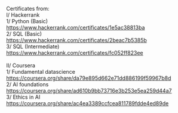 Certificates from:<br />
I/ Hackerrank<br />
1/ Python (Basic)<br />
https://www.hackerrank.com/certificates/1e5ac38813ba<br />
2/ SQL (Basic)<br />
https://www.hackerrank.com/certificates/2beac7b5385b<br />
3/ SQL (Intermediate)<br />
https://www.hackerrank.com/certificates/fc052ff823ee<br /><br />
II/ Coursera<br />
1/ Fundamental datascience<br />
https://coursera.org/share/da79e895d662e71dd886199f59967b8d<br />
2/ AI foundations<br />
https://coursera.org/share/ad610b9bb73716e3b253e5ea259d44a7<br />
3/ Ethics in AI<br />
https://coursera.org/share/ac4ea3389ccfcea811789fdde4ed89de<br />
